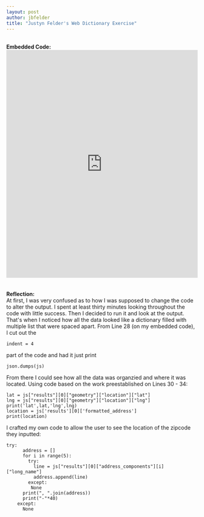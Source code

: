```yaml
---
layout: post
author: jbfelder
title: "Justyn Felder's Web Dictionary Exercise"
---
```

</br>
<strong>Embedded Code:</strong>
<iframe src="https://trinket.io/embed/python3/4cc3c5af52" width="100%" height="600" frameborder="0" marginwidth="0" marginheight="0" allowfullscreen></iframe>
</br>

</br>
</br>
<strong>Reflection:</strong>
</br>
At first, I was very confused as to how I was supposed to change the code to alter the output. I spent at least thirty minutes looking throughout the code with little success. Then I decided to run it and look at the output. That's when I noticed how all the data looked like a dictionary filled with multiple list that were spaced apart. From Line 28 (on my embedded code), I cut out the 

```
indent = 4
```

part of the code and had it just print

```
json.dumps(js)
```

From there I could see how all the data was organzied and where it was located. Using code based on the work preestablished on Lines 30 - 34:

```
lat = js["results"][0]["geometry"]["location"]["lat"]
lng = js["results"][0]["geometry"]["location"]["lng"]
print('lat',lat,'lng',lng)
location = js['results'][0]['formatted_address']
print(location)
```

I crafted my own code to allow the user to see the location of the zipcode they inputted:

```
try:
      address = []
      for i in range(5):
        try:
          line = js["results"][0]["address_components"][i]["long_name"]
          address.append(line)
        except:
         None
      print(", ".join(address))
      print("-"*40)
    except: 
      None
```
